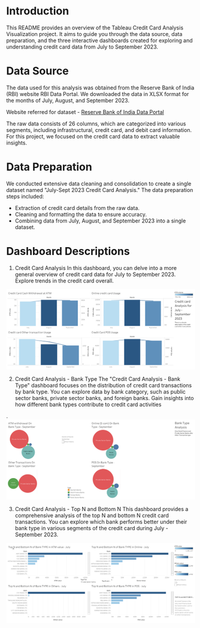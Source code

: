# Introduction
This README provides an overview of the Tableau Credit Card Analysis Visualization project. It aims to guide you through the data source, data preparation, and the three interactive dashboards created for exploring and understanding credit card data from July to September 2023.

# Data Source
The data used for this analysis was obtained from the Reserve Bank of India (RBI) website RBI Data Portal. We downloaded the data in XLSX format for the months of July, August, and September 2023. 

Website referred for dataset - [Reserve Bank of India Data Portal](https://www.rbi.org.in/Scripts/ATMView.aspx?atmid=151)


The raw data consists of 26 columns, which are categorized into various segments, including infrastructural, credit card, and debit card information. For this project, we focused on the credit card data to extract valuable insights.

# Data Preparation
We conducted extensive data cleaning and consolidation to create a single dataset named "July-Sept 2023 Credit Card Analysis." The data preparation steps included:

- Extraction of credit card details from the raw data.
- Cleaning and formatting the data to ensure accuracy.
- Combining data from July, August, and September 2023 into a single dataset.

# Dashboard Descriptions

1. Credit Card Analysis
In this dashboard, you can delve into a more general overview of credit card data for July to September 2023. Explore trends in the credit card overall.

<a href="https://public.tableau.com/views/CreditCardAnalysis_16987386666210/Segmentanalysisoncreditcard?:language=en-US&:display_count=n&:origin=viz_share_link">
  <img src="img\credit card analysis.png" alt="img\credit card analysis.png">
</a>



2. Credit Card Analysis - Bank Type
The "Credit Card Analysis - Bank Type" dashboard focuses on the distribution of credit card transactions by bank type. You can explore data by bank category, such as public sector banks, private sector banks, and foreign banks. Gain insights into how different bank types contribute to credit card activities

.<a href="https://public.tableau.com/views/CreditCardAnalysis-banktype/BankTypeAnalysis?:language=en-US&:display_count=n&:origin=viz_share_link">
  <img src="img\Bank Type Analysis.png" alt="img\Bank Type Analysis.png">
</a>


3. Credit Card Analysis - Top N and Bottom N
This dashboard provides a comprehensive analysis of the top N and bottom N credit card transactions. You can explore which bank performs better under their bank type in various segments of the credit card during July - September 2023.


<a href="https://public.tableau.com/views/CreditCardAnalysis-topNandBottomN/TopNandBottomNanalysis?:language=en-US&:display_count=n&:origin=viz_share_link">
  <img src="img\Top N and Bottom N analysis.png" alt="img\Top N and Bottom N analysis.png">
</a>